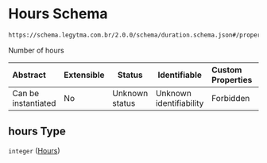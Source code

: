 # Hours Schema

```txt
https://schema.legytma.com.br/2.0.0/schema/duration.schema.json#/properties/hours
```

Number of hours


| Abstract            | Extensible | Status         | Identifiable            | Custom Properties | Additional Properties | Access Restrictions | Defined In                                                                      |
| :------------------ | ---------- | -------------- | ----------------------- | :---------------- | --------------------- | ------------------- | ------------------------------------------------------------------------------- |
| Can be instantiated | No         | Unknown status | Unknown identifiability | Forbidden         | Allowed               | none                | [duration.schema.json\*](../schema/duration.schema.json) |

## hours Type

`integer` ([Hours](duration-properties-hours.md))
